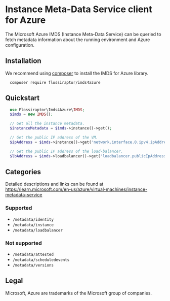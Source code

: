 # Instance Meta-Data Service client for Azure

The Microsoft Azure IMDS (Instance Meta-Data Service) can be queried to fetch
metadata information about the running environment and Azure configuration.

## Installation

We recommend using [composer](https://getcomposer.org/) to install the IMDS for
Azure library.

```shell
  composer require flossiraptor/imds4azure
```

## Quickstart

```php
  use Flossiraptor\Imds4Azure\IMDS;
  $imds = new IMDS();

  // Get all the instance metadata.
  $instanceMetadata = $imds->instance()->get();

  // Get the public IP address of the VM.
  $ipAddress = $imds->instance()->get('network.interface.0.ipv4.ipAddress.0.publicIpAddress');

  // Get the public IP address of the load-balancer.
  $lbAddress = $imds->loadbalancer()->get('loadbalancer.publicIpAddresses.0.frontendIpAddress');
```

## Categories

Detailed descriptions and links can be found at
<https://learn.microsoft.com/en-us/azure/virtual-machines/instance-metadata-service>

### Supported

- `/metadata/identity`
- `/metadata/instance`
- `/metadata/loadbalancer`

### Not supported

- `/metadata/attested`
- `/metadata/scheduledevents`
- `/metadata/versions`

## Legal

Microsoft, Azure are trademarks of the Microsoft group of companies.
